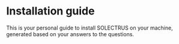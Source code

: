 # Installation guide

This is your personal guide to install SOLECTRUS on your machine, generated based on your answers to the questions.
